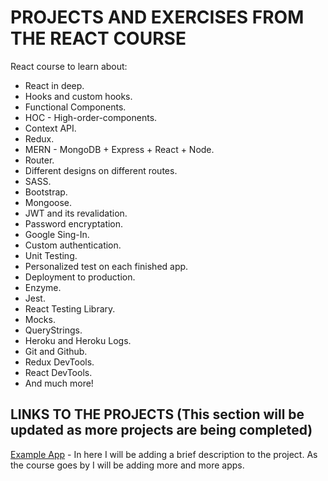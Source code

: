 # PROJECTS AND EXERCISES FROM THE REACT COURSE

React course to learn about:

- React in deep.
- Hooks and custom hooks.
- Functional Components.
- HOC - High-order-components.
- Context API.
- Redux.
- MERN - MongoDB + Express + React + Node.
- Router.
- Different designs on different routes.
- SASS.
- Bootstrap.
- Mongoose.
- JWT and its revalidation.
- Password encryptation.
- Google Sing-In.
- Custom authentication.
- Unit Testing.
- Personalized test on each finished app.
- Deployment to production.
- Enzyme.
- Jest.
- React Testing Library.
- Mocks.
- QueryStrings.
- Heroku and Heroku Logs.
- Git and Github.
- Redux DevTools.
- React DevTools.
- And much more!

## LINKS TO THE PROJECTS (This section will be updated as more projects are being completed)

[Example App](https://www.google.es/) - In here I will be adding a brief description to the project. As the course goes by I will be adding more and more apps.